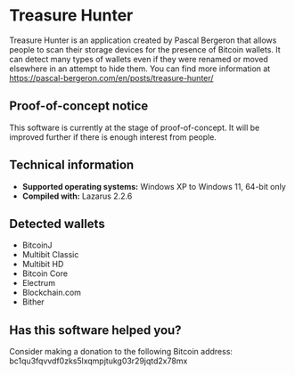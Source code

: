 # Treasure Hunter

Treasure Hunter is an application created by Pascal Bergeron that allows people
to scan their storage devices for the presence of Bitcoin wallets. It can
detect many types of wallets even if they were renamed or moved elsewhere
in an attempt to hide them. You can find more information at https://pascal-bergeron.com/en/posts/treasure-hunter/

## Proof-of-concept notice

This software is currently at the stage of proof-of-concept. It will be improved
further if there is enough interest from people.

## Technical information

- **Supported operating systems:** Windows XP to Windows 11, 64-bit only
- **Compiled with:** Lazarus 2.2.6

## Detected wallets

- BitcoinJ
- Multibit Classic
- Multibit HD
- Bitcoin Core
- Electrum
- Blockchain.com
- Bither

## Has this software helped you?

Consider making a donation to the following Bitcoin address: 
bc1qu3fqvvdf0zks5lxqmpjtukg03r29jqtd2x78mx
